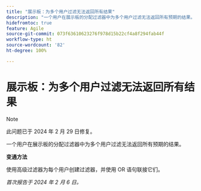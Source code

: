 ```yaml
---
title: "展示板：为多个用户过滤无法返回所有结果"
description: "一个用户在展示板的分配过滤器中为多个用户过滤无法返回所有预期的结果。"
hidefromtoc: true
feature: Agile
source-git-commit: 073f63610623276f978d15b22cf4a8f294fab44f
workflow-type: ht
source-wordcount: '82'
ht-degree: 100%

---
```



# 展示板：为多个用户过滤无法返回所有结果

>[!NOTE]
>
>此问题已于 2024 年 2 月 29 日修复。

一个用户在展示板的分配过滤器中为多个用户过滤无法返回所有预期的结果。

**变通方法**

使用高级过滤器为每个用户创建过滤器，并使用 OR 语句联接它们。

_首次报告于 2024 年 2 月 6 日。_
